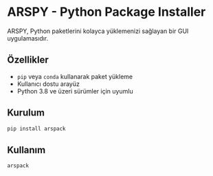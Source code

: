 # ARSPY - Python Package Installer

ARSPY, Python paketlerini kolayca yüklemenizi sağlayan bir GUI uygulamasıdır.

## Özellikler

- `pip` veya `conda` kullanarak paket yükleme
- Kullanıcı dostu arayüz
- Python 3.8 ve üzeri sürümler için uyumlu

## Kurulum

```bash
pip install arspack
```

## Kullanım

```bash
arspack
```
